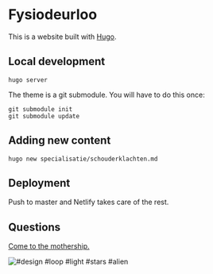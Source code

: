 # Fysiodeurloo

This is a website built with [Hugo](https://gohugo.io/).

## Local development

```
hugo server
```

The theme is a git submodule. You will have to do this once:

```
git submodule init
git submodule update
```

## Adding new content

```
hugo new specialisatie/schouderklachten.md
```

## Deployment

Push to master and Netlify takes care of the rest.

## Questions

[Come to the mothership.](https://www.spacebabies.nl/)

![#design #loop #light #stars #alien](https://media2.giphy.com/media/26BoCVdjSJOWT0Fpu/giphy.gif)
